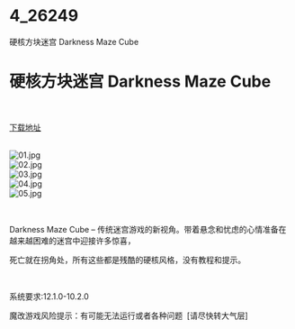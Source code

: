 # 4_26249
硬核方块迷宫 Darkness Maze Cube
# 硬核方块迷宫 Darkness Maze Cube
 <br/></br>
[下载地址](https://www.switch520.cc/article/26249 "下载地址")
<br/></br>

<p><img title="01.jpg" src="https://www.switch520.cc/muke_img/2022_01_11_d0ffb383f9f17.jpg" alt="01.jpg"><br>
<img title="02.jpg" src="https://www.switch520.cc/muke_img/2022_01_11_131a0227e3749.jpg" alt="02.jpg"><br>
<img title="03.jpg" src="https://www.switch520.cc/muke_img/2022_01_11_ea44dfc3a15dc.jpg" alt="03.jpg"><br>
<img title="04.jpg" src="https://www.switch520.cc/muke_img/2022_01_11_193285c05d41e.jpg" alt="04.jpg"><br>
<img title="05.jpg" src="https://www.switch520.cc/muke_img/2022_01_11_e7352c8805e0a.jpg" alt="05.jpg"></p>
<p>&nbsp;</p>
<p>Darkness Maze Cube – 传统迷宫游戏的新视角。带着悬念和忧虑的心情准备在越来越困难的迷宫中迎接许多惊喜，</p>
<p>死亡就在拐角处，所有这些都是残酷的硬核风格，没有教程和提示。</p>
<p>&nbsp;</p>
<p>系统要求:12.1.0-10.2.0</p>
<p>魔改游戏风险提示：有可能无法运行或者各种问题 &nbsp;[请尽快转大气层]</p>




